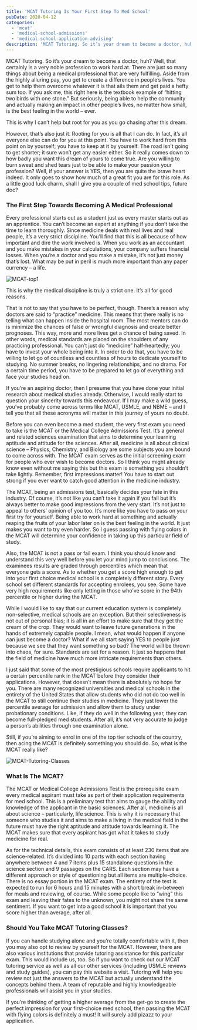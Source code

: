 ```yaml
---
title: 'MCAT Tutoring Is Your First Step To Med School'
pubDate: 2020-04-12
categories:
  - 'mcat'
  - 'medical-school-admissions'
  - 'medical-school-application-advising'
description: 'MCAT Tutoring. So it’s your dream to become a doctor, huh? Well, that certainly is a very noble profession to work hard at. There are just so many things a'
---
```


MCAT Tutoring. So it’s your dream to become a doctor, huh? Well, that certainly is a very noble profession to work hard at. There are just so many things about being a medical professional that are very fulfilling. Aside from the highly alluring pay, you get to create a difference in people’s lives. You get to help them overcome whatever it is that ails them and get paid a hefty sum too. If you ask me, this right here is the textbook example of “hitting two birds with one stone.” But seriously, being able to help the community and actually making an impact in other people’s lives, no matter how small, is the best feeling in the world – ever.

This is why I can’t help but root for you as you go chasing after this dream.

However, that’s also just it. Rooting for you is all that I can do. In fact, it’s all everyone else can do for you at this point. You have to work hard from this point on by yourself; you have to keep at it by yourself. The road isn’t going to get shorter; it sure won’t get any easier either. So it really comes down to how badly you want this dream of yours to come true. Are you willing to burn sweat and shed tears just to be able to make your passion your profession? Well, if your answer is YES, then you are quite the brave heart indeed. It only goes to show how much of a great fit you are for this role. As a little good luck charm, shall I give you a couple of med school tips, future doc?

### The First Step Towards Becoming A Medical Professional

Every professional starts out as a student just as every master starts out as an apprentice. You can’t become an expert at anything if you don’t take the time to learn thoroughly. Since medicine deals with real lives and real people, it’s a very strict discipline. You’ll find that this is all because of how important and dire the work involved is. When you work as an accountant and you make mistakes in your calculations, your company suffers financial losses. When you’re a doctor and you make a mistake, it’s not just money that’s lost. What may be put in peril is much more important than any paper currency – a life.

![](https://i2xfwztd2ksbegse.public.blob.vercel-storage.com/wp/2020/09/MCAT-top1.jpg 'MCAT-top1')

This is why the medical discipline is truly a strict one. It’s all for good reasons.

That is not to say that you have to be perfect, though. There’s a reason why doctors are said to “practice” medicine. This means that there really is no telling what can happen inside the hospital room. The most mentors can do is minimize the chances of false or wrongful diagnosis and create better prognoses. This way, more and more lives get a chance of being saved. In other words, medical standards are placed on the shoulders of any practicing professional. You can’t just do “medicine” half-heartedly; you have to invest your whole being into it. In order to do that, you have to be willing to let go of countless and countless of hours to dedicate yourself to studying. No summer breaks, no lingering relationships, and no drama. For a certain time period, you have to be prepared to let go of everything and face your studies head on.

If you’re an aspiring doctor, then I presume that you have done your initial research about medical studies already. Otherwise, I would really start to question your sincerity towards this endeavour. If I may make a wild guess, you’ve probably come across terms like MCAT, USMLE, and NBME – and I tell you that all these acronyms will matter in this journey of yours no doubt.

Before you can even become a med student, the very first exam you need to take is the MCAT or the Medical College Admissions Test. It’s a general and related sciences examination that aims to determine your learning aptitude and attitude for the sciences. After all, medicine is all about clinical science – Physics, Chemistry, and Biology are some subjects you are bound to come across with. The MCAT exam serves as the initial screening exam for people who ever wish to become doctors. So I think you might already know even without me saying this but this exam is something you shouldn’t take lightly. Remember, first impressions matter! You have to start out strong if you ever want to catch good attention in the medicine industry.

The MCAT, being an admissions test, basically decides your fate in this industry. Of course, it’s not like you can’t take it again if you fail but it’s always better to make good impressions from the very start. It’s not just to appeal to others’ opinion of you too. It’s more like you have to pass on your first try for yourself. Being able to work hard at something and actually reaping the fruits of your labor later on is the best feeling in the world. It just makes you want to try even harder. So I guess passing with flying colors in the MCAT will determine your confidence in taking up this particular field of study.

Also, the MCAT is not a pass or fail exam. I think you should know and understand this very well before you let your mind jump to conclusions. The examinees results are graded through percentiles which mean that everyone gets a score. As to whether you get a score high enough to get into your first choice medical school is a completely different story. Every school set different standards for accepting enrolees, you see. Some have very high requirements like only letting in those who’ve score in the 94th percentile or higher during the MCAT.

While I would like to say that our current education system is completely non-selective, medical schools are an exception. But their selectiveness is not out of personal bias; it is all in an effort to make sure that they get the cream of the crop. They would want to leave future generations in the hands of extremely capable people. I mean, what would happen if anyone can just become a doctor? What if we all start saying YES to people just because we see that they want something so bad? The world will be thrown into chaos, for sure. Standards are set for a reason. It just so happens that the field of medicine have much more intricate requirements than others.

I just said that some of the most prestigious schools require applicants to hit a certain percentile rank in the MCAT before they consider their applications. However, that doesn’t mean there is absolutely no hope for you. There are many recognized universities and medical schools in the entirety of the United States that allow students who did not do too well in the MCAT to still continue their studies in medicine. They just lower the percentile average for admission and allow them to study under probationary conditions. Like, if they do well in the following year, they can become full-pledged med students. After all, it’s not very accurate to judge a person’s abilities through one examination alone.

Still, if you’re aiming to enrol in one of the top tier schools of the country, then acing the MCAT is definitely something you should do. So, what is the MCAT really like?

![](//www.medlearnity.com//images/wp/2020/04/MCAT-Tutoring-Classes-1024x509.jpg 'MCAT-Tutoring-Classes')

### **What Is The MCAT?**

The MCAT or Medical College Admissions Test is the prerequisite exam every medical aspirant must take as part of their application requirements for med school. This is a preliminary test that aims to gauge the ability and knowledge of the applicant in the basic sciences. After all, medicine is all about science – particularly, life science. This is why it is necessary that someone who studies it and aims to make a living in the medical field in the future must have the right aptitude and attitude towards learning it. The MCAT makes sure that every aspirant has got what it takes to study medicine for real.

As for the technical details, this exam consists of at least 230 items that are science-related. It’s divided into 10 parts with each section having anywhere between 4 and 7 items plus 15 standalone questions in the science section and 9 passages on the CARS. Each section may have a different approach or style of questioning but all items are multiple-choice. There is no essay portion in the MCAT exam. The entirety of the test is expected to run for 6 hours and 15 minutes with a short break in-between for meals and reviewing, of course. While some people like to “wing” this exam and leaving their fates to the unknown, you might not share the same sentiment. If you want to get into a good school it is important that you score higher than average, after all.   

### **Should You Take MCAT Tutoring Classes?**

If you can handle studying alone and you’re totally comfortable with it, then you may also opt to review by yourself for the MCAT. However, there are also various institutions that provide tutoring assistance for this particular exam. This would include us, too. So if you want to check out our MCAT tutoring service as well as all our other services (including USMLE reviews and study guides), you can pay this website a visit. Tutoring will help you review not just the answers to the MCAT but actually understand the concepts behind them. A team of reputable and highly knowledgeable professionals will assist you in your studies.

If you’re thinking of getting a higher average from the get-go to create the perfect impression for your first-choice med school, then passing the MCAT with flying colors is definitely a must! It will surely add pizazz to your application.
